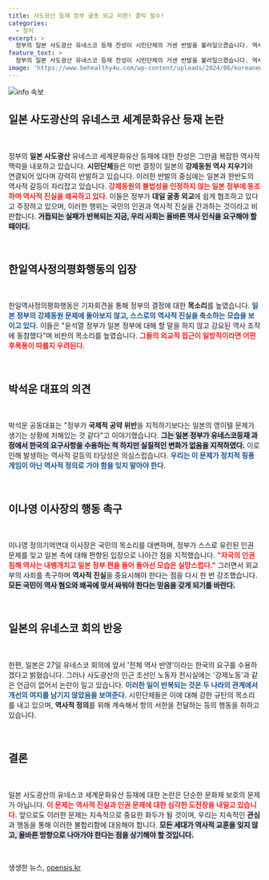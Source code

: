 ```yaml
---
title: 사도광산 등재 정부 굴종 외교 비판! 클릭 필수!
categories:
  - 정치
excerpt: >
  정부의 일본 사도광산 유네스코 등재 찬성이 시민단체의 거센 반발을 불러일으켰습니다. 역사 지우기에 동참하고 있다며 외교 실패를 질책한 이들은 강제동원 진실을 왜곡하는 행위를 강하게 규탄했습니다. 클릭해서 더 자세한 상황을 확인하세요!
feature_text: >
  정부의 일본 사도광산 유네스코 등재 찬성이 시민단체의 거센 반발을 불러일으켰습니다. 역사 지우기에 동참하고 있다며 외교 실패를 질책한 이들은 강제동원 진실을 왜곡하는 행위를 강하게 규탄했습니다. 클릭해서 더 자세한 상황을 확인하세요!
image: 'https://www.behealthy4u.com/wp-content/uploads/2024/06/koreanews.jpg'
---
```


<p><img src="https://www.behealthy4u.com/wp-content/uploads/2024/06/koreanews.jpg" alt="info 속보" /></p>

<h2 data-ke-size="size26">일본 사도광산의 유네스코 세계문화유산 등재 논란</h2>

<p data-ke-size="size16">&nbsp;</p>

<p>정부의 <strong>일본 사도광산</strong> 유네스코 세계문화유산 등재에 대한 찬성은 그만큼 복잡한 역사적 맥락을 내포하고 있습니다. <strong>시민단체</strong>들은 이번 결정이 일본의 <strong>강제동원 역사 지우기</strong>와 연결되어 있다며 강력히 반발하고 있습니다. 이러한 반발의 중심에는 일본과 한반도의 역사적 갈등이 자리잡고 있습니다. <b><span style="color: #ee2323;">강제동원의 불법성을 인정하지 않는 일본 정부에 동조하며 역사적 진실을 왜곡하고 있다.</span></b> 이들은 정부가 <strong>대일 굴종 외교</strong>에 쉽게 협조하고 있다고 주장하고 있으며, 이러한 행위는 국민의 인권과 역사적 진실을 간과하는 것이라고 비판합니다. <b><span style="background-color: #21538527;">거듭되는 실패가 반복되는 지금, 우리 사회는 올바른 역사 인식을 요구해야 할 때이다.</span></b> </p>

<p data-ke-size="size16">&nbsp;</p>

<h2 data-ke-size="size26">한일역사정의평화행동의 입장</h2>

<p data-ke-size="size16">&nbsp;</p>

<p>한일역사정의평화행동은 기자회견을 통해 정부의 결정에 대한 <strong>목소리</strong>를 높였습니다. <b><span style="color: #1a5490;">일본 정부의 강제동원 문제에 돌아보지 않고, 스스로의 역사적 진실을 축소하는 모습을 보이고 있다.</span></b> 이들은 "윤석열 정부가 일본 정부에 대해 할 말을 하지 않고 강요된 역사 조작에 동참했다"며 비판의 목소리를 높였습니다. <b><span style="color: #ee2323;">그들의 외교적 접근이 일방적이라면 어떤 후폭풍이 따를지 우려된다.</span></b> </p>

<p data-ke-size="size16">&nbsp;</p>

<h2 data-ke-size="size26">박석운 대표의 의견</h2>

<p data-ke-size="size16">&nbsp;</p>

<p>박석운 공동대표는 "정부가 <strong>국제적 공약 위반</strong>을 지적하기보다는 일본의 영이텔 문제가 생기는 상황에 처해있는 것 같다"고 이야기했습니다. <b><span style="background-color: #21538527;">그는 일본 정부가 유네스코등재 과정에서 한국의 요구사항을 수용하는 척 하지만 실질적인 변화가 없음을 지적하였다.</span></b> 이로 인해 발생하는 역사적 갈등의 타당성은 의심스럽습니다. <b><span style="color: #1a5490;">우리는 이 문제가 정치적 핑퐁 게임이 아닌 역사적 정의로 가야 함을 잊지 말아야 한다.</span></b></p>

<p data-ke-size="size16">&nbsp;</p>

<h2 data-ke-size="size26">이나영 이사장의 행동 촉구</h2>

<p data-ke-size="size16">&nbsp;</p>

<p>이나영 정의기억연대 이사장은 국민의 목소리를 대변하며, 정부가 스스로 유린된 인권 문제를 잊고 일본 측에 대해 편향된 입장으로 나아간 점을 지적했습니다. <b><span style="color: #ee2323;">"자국의 인권침해 역사는 내팽개치고 일본 정부 편을 들어 돌아선 모습은 실망스럽다."</span></b> 그러면서 외교부의 사죄를 촉구하며 <strong>역사적 진실</strong>을 중요시해야 한다는 점을 다시 한 번 강조했습니다. <b><span style="background-color: #21538527;">모든 국민이 역사 혐오와 왜곡에 맞서 싸워야 한다는 믿음을 갖게 되기를 바란다.</span></b></p>

<p data-ke-size="size16">&nbsp;</p>

<h2 data-ke-size="size26">일본의 유네스코 회의 반응</h2>

<p data-ke-size="size16">&nbsp;</p>

<p>한편, 일본은 27일 유네스코 회의에 앞서 '전체 역사 반영'이라는 한국의 요구를 수용하겠다고 밝혔습니다. 그러나 사도광산의 인근 조선인 노동자 전시실에는 '강제노동'과 같은 언급이 없어서 논란이 일고 있습니다. <b><span style="color: #1a5490;">이러한 일이 반복되는 것은 두 나라의 관계에서 개선의 여지를 남기지 않았음을 보여준다.</span></b> 시민단체들은 이에 대해 강한 규탄의 목소리를 내고 있으며, <strong>역사적 정의</strong>를 위해 계속해서 항의 서한을 전달하는 등의 행동을 취하고 있습니다.</p>

<p data-ke-size="size16">&nbsp;</p>

<h2 data-ke-size="size26">결론</h2>

<p data-ke-size="size16">&nbsp;</p>

<p>일본 사도광산의 유네스코 세계문화유산 등재에 대한 논란은 단순한 문화재 보호의 문제가 아닙니다. <b><span style="color: #ee2323;">이 문제는 역사적 진실과 인권 문제에 대한 심각한 도전장을 내밀고 있습니다.</span></b> 앞으로도 이러한 문제는 지속적으로 중요한 화두가 될 것이며, 우리는 지속적인 <strong>관심</strong>과 행동을 통해 이러한 불합리함에 대응해야 합니다. <b><span style="background-color: #21538527;">모든 세대가 역사적 교훈을 잊지 않고, 올바른 방향으로 나아가야 한다는 점을 상기해야 할 것입니다.</span></b> </p>

<p data-ke-size="size16">&nbsp;</p>
생생한 뉴스, <a href="https://opensis.kr" rel="dofollow">opensis.kr</a>


